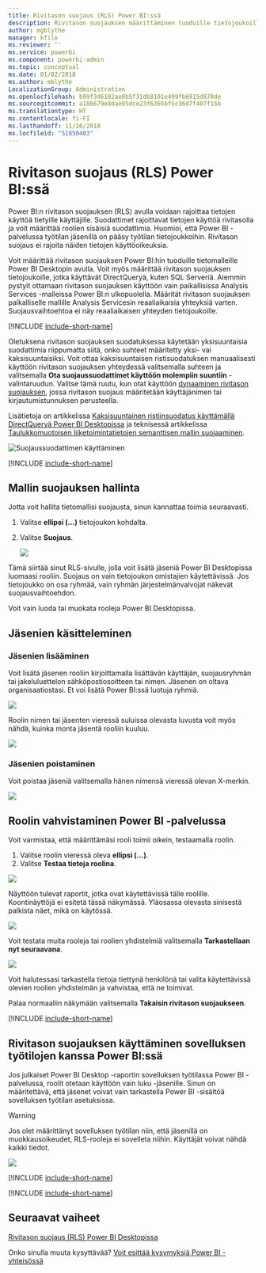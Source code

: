 ```yaml
---
title: Rivitason suojaus (RLS) Power BI:ssä
description: Rivitason suojauksen määrittäminen tuoduille tietojoukoille ja DirectQuerylle Power BI -palvelussa
author: mgblythe
manager: kfile
ms.reviewer: ''
ms.service: powerbi
ms.component: powerbi-admin
ms.topic: conceptual
ms.date: 01/02/2018
ms.author: mblythe
LocalizationGroup: Administration
ms.openlocfilehash: b99f346102ae8b5f31db8101e499fb6915d870de
ms.sourcegitcommit: a186679e8dae85dce23f6365bf5c36d7f407f15b
ms.translationtype: HT
ms.contentlocale: fi-FI
ms.lasthandoff: 11/16/2018
ms.locfileid: "51850403"
---
```

# <a name="row-level-security-rls-with-power-bi"></a>Rivitason suojaus (RLS) Power BI:ssä
Power BI:n rivitason suojauksen (RLS) avulla voidaan rajoittaa tietojen käyttöä tietyille käyttäjille. Suodattimet rajoittavat tietojen käyttöä rivitasolla ja voit määrittää roolien sisäisiä suodattimia. Huomioi, että Power BI -palvelussa työtilan jäsenillä on pääsy työtilan tietojoukkoihin. Rivitason suojaus ei rajoita näiden tietojen käyttöoikeuksia. 

Voit määrittää rivitason suojauksen Power BI:hin tuoduille tietomalleille Power BI Desktopin avulla. Voit myös määrittää rivitason suojauksen tietojoukoille, jotka käyttävät DirectQueryä, kuten SQL Serveriä. Aiemmin pystyit ottamaan rivitason suojauksen käyttöön vain paikallisissa Analysis Services -malleissa Power BI:n ulkopuolella. Määrität rivitason suojauksen paikalliselle mallille Analysis Servicesin reaaliaikaisia yhteyksiä varten. Suojausvaihtoehtoa ei näy reaaliaikaisen yhteyden tietojoukoille.

[!INCLUDE [include-short-name](./includes/rls-desktop-define-roles.md)]

Oletuksena rivitason suojauksen suodatuksessa käytetään yksisuuntaisia suodattimia riippumatta siitä, onko suhteet määritetty yksi- vai kaksisuuntaisiksi. Voit ottaa kaksisuuntaisen ristisuodatuksen manuaalisesti käyttöön rivitason suojauksen yhteydessä valitsemalla suhteen ja valitsemalla **Ota suojaussuodattimet käyttöön molempiin suuntiin** -valintaruudun. Valitse tämä ruutu, kun otat käyttöön [dynaaminen rivitason suojauksen](https://docs.microsoft.com/sql/analysis-services/supplemental-lesson-implement-dynamic-security-by-using-row-filters), jossa rivitason suojaus määritetään käyttäjänimen tai kirjautumistunnuksen perusteella.

Lisätietoja on artikkelissa [Kaksisuuntainen ristiinsuodatus käyttämällä DirectQueryä Power BI Desktopissa](desktop-bidirectional-filtering.md) ja teknisessä artikkelissa [Taulukkomuotoisen liiketoimintatietojen semanttisen mallin suojaaminen](http://download.microsoft.com/download/D/2/0/D20E1C5F-72EA-4505-9F26-FEF9550EFD44/Securing%20the%20Tabular%20BI%20Semantic%20Model.docx).

![Suojaussuodattimen käyttäminen](media/service-admin-rls/rls-apply-security-filter.png)


[!INCLUDE [include-short-name](./includes/rls-desktop-view-as-roles.md)]

## <a name="manage-security-on-your-model"></a>Mallin suojauksen hallinta
Jotta voit hallita tietomallisi suojausta, sinun kannattaa toimia seuraavasti.

1. Valitse **ellipsi (...)**  tietojoukon kohdalta.
2. Valitse **Suojaus**.
   
   ![](media/service-admin-rls/rls-security.png)

Tämä siirtää sinut RLS-sivulle, jolla voit lisätä jäseniä Power BI Desktopissa luomaasi rooliin. Suojaus on vain tietojoukon omistajien käytettävissä. Jos tietojoukko on osa ryhmää, vain ryhmän järjestelmänvalvojat näkevät suojausvaihtoehdon. 

Voit vain luoda tai muokata rooleja Power BI Desktopissa.

## <a name="working-with-members"></a>Jäsenien käsitteleminen
### <a name="add-members"></a>Jäsenien lisääminen
Voit lisätä jäsenen rooliin kirjoittamalla lisättävän käyttäjän, suojausryhmän tai jakeluluettelon sähköpostiosoitteen tai nimen. Jäsenen on oltava organisaatiostasi. Et voi lisätä Power BI:ssä luotuja ryhmiä.

![](media/service-admin-rls/rls-add-member.png)

Roolin nimen tai jäsenten vieressä suluissa olevasta luvusta voit myös nähdä, kuinka monta jäsentä rooliin kuuluu.

![](media/service-admin-rls/rls-member-count.png)

### <a name="remove-members"></a>Jäsenien poistaminen
Voit poistaa jäseniä valitsemalla hänen nimensä vieressä olevan X-merkin. 

![](media/service-admin-rls/rls-remove-member.png)

## <a name="validating-the-role-within-the-power-bi-service"></a>Roolin vahvistaminen Power BI -palvelussa
Voit varmistaa, että määrittämäsi rooli toimii oikein, testaamalla roolin. 

1. Valitse roolin vieressä oleva **ellipsi (...)**.
2. Valitse **Testaa tietoja roolina**.

![](media/service-admin-rls/rls-test-role.png)

Näyttöön tulevat raportit, jotka ovat käytettävissä tälle roolille. Koontinäyttöjä ei esitetä tässä näkymässä. Yläosassa olevasta sinisestä palkista näet, mikä on käytössä.

![](media/service-admin-rls/rls-test-role2.png)

Voit testata muita rooleja tai roolien yhdistelmiä valitsemalla **Tarkastellaan nyt seuraavana**.

![](media/service-admin-rls/rls-test-role3.png)

Voit halutessasi tarkastella tietoja tiettynä henkilönä tai valita käytettävissä olevien roolien yhdistelmän ja vahvistaa, että ne toimivat. 

Palaa normaaliin näkymään valitsemalla **Takaisin rivitason suojaukseen**.

[!INCLUDE [include-short-name](./includes/rls-usernames.md)]

## <a name="using-rls-with-app-workspaces-in-power-bi"></a>Rivitason suojauksen käyttäminen sovelluksen työtilojen kanssa Power BI:ssä
Jos julkaiset Power BI Desktop -raportin sovelluksen työtilassa Power BI -palvelussa, roolit otetaan käyttöön vain luku -jäsenille. Sinun on määritettävä, että jäsenet voivat vain tarkastella Power BI -sisältöä sovelluksen työtilan asetuksissa.

> [!WARNING]
> Jos olet määrittänyt sovelluksen työtilan niin, että jäsenillä on muokkausoikeudet, RLS-rooleja ei sovelleta niihin. Käyttäjät voivat nähdä kaikki tiedot.
> 
> 

![](media/service-admin-rls/rls-group-settings.png)

[!INCLUDE [include-short-name](./includes/rls-limitations.md)]

[!INCLUDE [include-short-name](./includes/rls-faq.md)]

## <a name="next-steps"></a>Seuraavat vaiheet
[Rivitason suojaus (RLS) Power BI Desktopissa](desktop-rls.md)  

Onko sinulla muuta kysyttävää? [Voit esittää kysymyksiä Power BI -yhteisössä](http://community.powerbi.com/)

